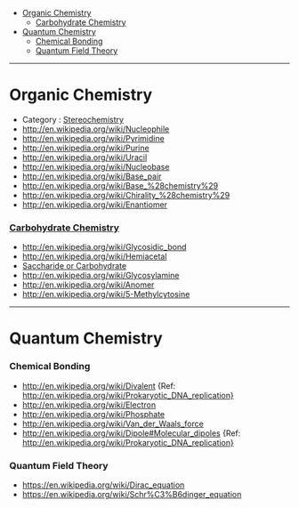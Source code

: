 + [Organic Chemistry](#organic-chemistry)
   * [Carbohydrate Chemistry](#carbohydrate-chemistry)
+ [Quantum Chemistry](#quantum-chemistry)
   * [Chemical Bonding](#chemical-bonding)
   * [Quantum Field Theory](#quantum-field-theory)
   
----

# Organic Chemistry
+ Category : [Stereochemistry](http://en.wikipedia.org/wiki/Category:Stereochemistry)
+ http://en.wikipedia.org/wiki/Nucleophile
+ http://en.wikipedia.org/wiki/Pyrimidine
+ http://en.wikipedia.org/wiki/Purine
+ http://en.wikipedia.org/wiki/Uracil
+ http://en.wikipedia.org/wiki/Nucleobase
+ http://en.wikipedia.org/wiki/Base_pair
+ http://en.wikipedia.org/wiki/Base_%28chemistry%29
+ http://en.wikipedia.org/wiki/Chirality_%28chemistry%29
+ http://en.wikipedia.org/wiki/Enantiomer

### [Carbohydrate Chemistry](http://en.wikipedia.org/wiki/Category:Carbohydrate_chemistry)
+ http://en.wikipedia.org/wiki/Glycosidic_bond
+ http://en.wikipedia.org/wiki/Hemiacetal 
+ [Saccharide or Carbohydrate](http://en.wikipedia.org/wiki/Carbohydrate)
+ http://en.wikipedia.org/wiki/Glycosylamine
+ http://en.wikipedia.org/wiki/Anomer
+ http://en.wikipedia.org/wiki/5-Methylcytosine

----

# Quantum Chemistry
### Chemical Bonding
+ http://en.wikipedia.org/wiki/Divalent {Ref: http://en.wikipedia.org/wiki/Prokaryotic_DNA_replication}
+ http://en.wikipedia.org/wiki/Electron
+ http://en.wikipedia.org/wiki/Phosphate
+ http://en.wikipedia.org/wiki/Van_der_Waals_force
+ http://en.wikipedia.org/wiki/Dipole#Molecular_dipoles 
{Ref: http://en.wikipedia.org/wiki/Prokaryotic_DNA_replication}

### Quantum Field Theory
+ https://en.wikipedia.org/wiki/Dirac_equation
+ https://en.wikipedia.org/wiki/Schr%C3%B6dinger_equation

